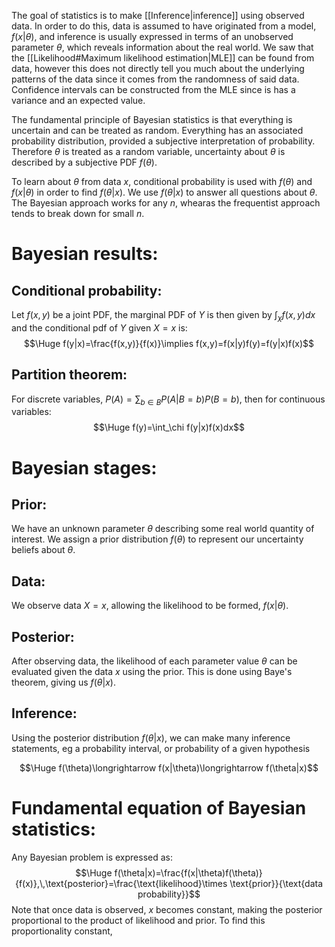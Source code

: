 
The goal of statistics is to make [[Inference|inference]] using observed data. In order to do this, data is assumed to have originated from a model, $f(x|\theta)$, and inference is usually expressed in terms of an unobserved parameter $\theta$, which reveals information about the real world. We saw that the [[Likelihood#Maximum likelihood estimation|MLE]] can be found from data, however this does not directly tell you much about the underlying patterns of the data since it comes from the randomness of said data. Confidence intervals can be constructed from the MLE since is has a variance and an expected value.

The fundamental principle of Bayesian statistics is that everything is uncertain and can be treated as random. Everything has an associated probability distribution, provided a subjective interpretation of probability. Therefore $\theta$ is treated as a random variable, uncertainty about $\theta$ is described by a subjective PDF $f(\theta)$.

To learn about $\theta$ from data $x$, conditional probability is used with $f(\theta)$ and $f(x|\theta)$ in order to find $f(\theta|x)$. We use $f(\theta|x)$ to answer all questions about $\theta$. The Bayesian approach works for any $n$, whearas the frequentist approach tends to break down for small $n$.

# Bayesian results:

## Conditional probability:
Let $f(x,y)$ be a joint PDF, the marginal PDF of $Y$ is then given by $\int_\chi f(x,y)dx$ and the conditional pdf of $Y$ given $X=x$ is:$$\Huge f(y|x)=\frac{f(x,y)}{f(x)}\implies f(x,y)=f(x|y)f(y)=f(y|x)f(x)$$
## Partition theorem:
For discrete variables, $P(A)=\sum_{b\in B}P(A|B=b)P(B=b)$, then for continuous variables:$$\Huge f(y)=\int_\chi f(y|x)f(x)dx$$
# Bayesian stages:
## Prior:
We have an unknown parameter $\theta$ describing some real world quantity of interest. We assign a prior distribution $f(\theta)$ to represent our uncertainty beliefs about $\theta$.

## Data:
We observe data $X=x$, allowing the likelihood to be formed, $f(x|\theta)$.

## Posterior:
After observing data, the likelihood of each parameter value $\theta$ can be evaluated given the data $x$ using the prior. This is done using Baye's theorem, giving us $f(\theta|x)$.

## Inference:
Using the posterior distribution $f(\theta|x)$, we can make many inference statements, eg a probability interval, or probability of a given hypothesis

$$\Huge f(\theta)\longrightarrow f(x|\theta)\longrightarrow f(\theta|x)$$
# Fundamental equation of Bayesian statistics:

Any Bayesian problem is expressed as:$$\Huge f(\theta|x)=\frac{f(x|\theta)f(\theta)}{f(x)},\,\text{posterior}=\frac{\text{likelihood}\times \text{prior}}{\text{data probability}}$$Note that once data is observed, $x$ becomes constant, making the posterior proportional to the product of likelihood and prior. To find this proportionality constant, 